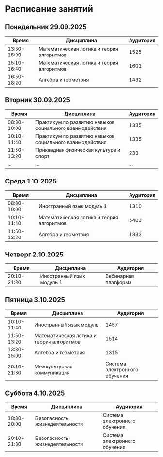 # Расписание занятий

## Понедельник 29.09.2025

| Время | Дисциплина | Аудитория |
|-------|------------|-----------|
| 13:30-15:00 | Математическая логика и теория алгоритмов | 1525 |
| 15:10-16:40 | Математическая логика и теория алгоритмов | 1601 |
| 16:50-18:20 | Алгебра и геометрия | 1432 |

## Вторник 30.09.2025

| Время | Дисциплина | Аудитория |
|-------|------------|-----------|
| 08:30-10:00 | Практикум по развитию навыков социального взаимодействия | 1335 |
| 10:10-11:40 | Практикум по развитию навыков социального взаимодействия | 1335 |
| 11:50-13:20 | Прикладная физическая культура и спорт | 233 |
| ... | ... | ... |

## Среда 1.10.2025

| Время | Дисциплина | Аудитория |
|-------|------------|-----------|
| 08:30-10:00 | Иностранный язык модуль 1 | 1310 |
| 10:10-11:40 | Математическая логика и теория алгоритмов | 5403 |
| 11:50-13:20 | Алгебра и геометрия | 1333 |

## Четверг 2.10.2025

| Время | Дисциплина | Аудитория |
|-------|------------|-----------|
| 20:10-21:30 | Иностранный язык модуль 1 | Вебинарная платформа |

## Пятница 3.10.2025

| Время | Дисциплина | Аудитория |
|-------|------------|-----------|
| 10:10-11:40 | Иностранный язык модуль | 1457 |
| 11:50-13:20 | Математическая логика и теория алгоритмов | 1514 |
| 13:30-15:00 | Алгебра и геометрия | 1315 |
| 20:10-21:30 | Межкультурная коммуникация | Система электронного обучения |

## Суббота 4.10.2025

| Время | Дисциплина | Аудитория |
|-------|------------|-----------|
| 18:30-20:00 | Безопасность жизнедеятельности | Система электронного обучения |
| 20:10-21:30 | Безопасность жизнедеятельности | Система электронного обучения |